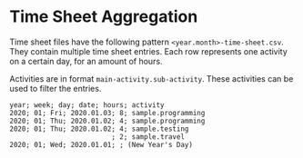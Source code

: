 # Time Sheet Aggregation

Time sheet files have the following pattern `<year.month>-time-sheet.csv`. They contain multiple time sheet entries.
Each row represents one activity on a certain day, for an amount of hours.

Activities are in format `main-activity.sub-activity`. These activities can be used to filter the entries.

```
year; week; day; date; hours; activity
2020; 01; Fri; 2020.01.03; 8; sample.programming
2020; 01; Thu; 2020.01.02; 4; sample.programming
2020; 01; Thu; 2020.01.02; 4; sample.testing
                         ; 2; sample.travel
2020; 01; Wed; 2020.01.01; ; (New Year's Day)
```



